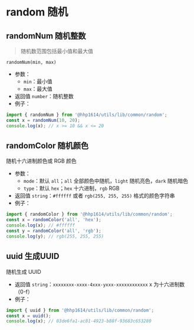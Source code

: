 # random 随机

## randomNum 随机整数

> 随机数范围包括最小值和最大值

```text
randomNum(min, max)
```

- 参数：
    - `min`：最小值
    - `max`：最大值
- 返回值 `number`：随机整数
- 例子：
```js
import { randomNum } from '@hhp1614/utils/lib/common/random';
const x = randomNum(10, 20);
console.log(x); // x >= 10 && x <= 20
```

## randomColor 随机颜色

随机十六进制颜色或 RGB 颜色

- 参数：
    - `mode`：默认 `all`；`all` 全部颜色中随机，`light` 随机亮色，`dark` 随机暗色
    - `type`：默认 `hex`；`hex` 十六进制，`rgb` RGB
- 返回值 `string`：`#ffffff` 或者 `rgb(255, 255, 255)` 格式的颜色字符串
- 例子：
```js
import { randomColor } from '@hhp1614/utils/lib/common/random';
const x = randomColor('all', 'hex');
console.log(x); // #ffffff
const y = randomColor('all', 'rgb');
console.log(y); // rgb(255, 255, 255)
```

## uuid 生成UUID

随机生成 UUID

- 返回值 `string`：`xxxxxxxx-xxxx-4xxx-yxxx-xxxxxxxxxxxx` x 为十六进制数（0-f）
- 例子：
```js
import { uuid } from '@hhp1614/utils/lib/common/random';
const x = uuid();
console.log(x); // 03de6fa1-ac81-4923-b88f-93683c653280
```

